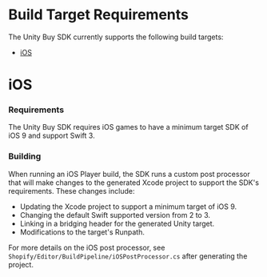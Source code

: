 # Build Target Requirements

The Unity Buy SDK currently supports the following build targets:

* [iOS](#ios)

# iOS

### Requirements

The Unity Buy SDK requires iOS games to have a minimum target SDK of iOS 9 and support Swift 3.

### Building

When running an iOS Player build, the SDK runs a custom post processor that will make changes to the generated Xcode project to support the SDK's requirements. These changes include:

* Updating the Xcode project to support a minimum target of iOS 9.
* Changing the default Swift supported version from 2 to 3.
* Linking in a bridging header for the generated Unity target.
* Modifications to the target's Runpath.

For more details on the iOS post processor, see `Shopify/Editor/BuildPipeline/iOSPostProcessor.cs` after generating the project.



